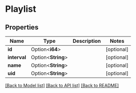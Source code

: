 # Playlist

## Properties

Name | Type | Description | Notes
------------ | ------------- | ------------- | -------------
**id** | Option<**i64**> |  | [optional]
**interval** | Option<**String**> |  | [optional]
**name** | Option<**String**> |  | [optional]
**uid** | Option<**String**> |  | [optional]

[[Back to Model list]](../README.md#documentation-for-models) [[Back to API list]](../README.md#documentation-for-api-endpoints) [[Back to README]](../README.md)


